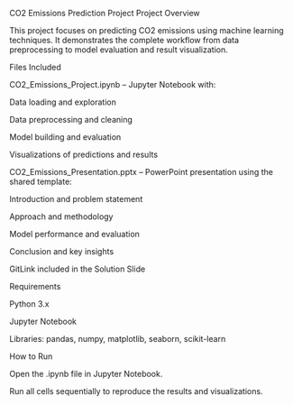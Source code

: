 CO2 Emissions Prediction Project
Project Overview

This project focuses on predicting CO2 emissions using machine learning techniques. It demonstrates the complete workflow from data preprocessing to model evaluation and result visualization.

Files Included

CO2_Emissions_Project.ipynb – Jupyter Notebook with:

Data loading and exploration

Data preprocessing and cleaning

Model building and evaluation

Visualizations of predictions and results

CO2_Emissions_Presentation.pptx – PowerPoint presentation using the shared template:

Introduction and problem statement

Approach and methodology

Model performance and evaluation

Conclusion and key insights

GitLink included in the Solution Slide

Requirements

Python 3.x

Jupyter Notebook

Libraries: pandas, numpy, matplotlib, seaborn, scikit-learn

How to Run

Open the .ipynb file in Jupyter Notebook.

Run all cells sequentially to reproduce the results and visualizations.
